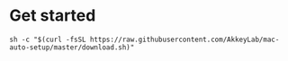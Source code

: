 # Get started
```
sh -c "$(curl -fsSL https://raw.githubusercontent.com/AkkeyLab/mac-auto-setup/master/download.sh)"
```
